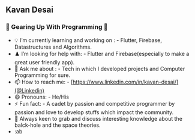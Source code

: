 ##  Kavan Desai

### 👋 Gearing Up With Programming 👋


- 💡 I’m currently learning and working on : - Flutter, Firebase, Datastructures and Algorithms.
- ♟️ I’m looking for help with: - Flutter and Firebase(especially to make a great user friendly app).
- 💬 Ask me about : - Tech in which I developed projects and Computer Programming for sure.
- 📫 How to reach me: - [https://www.linkedin.com/in/kavan-desai/](@Linkedin)
- 😄 Pronouns: - He/His
- ⚡ Fun fact: - A cadet by passion and competitive programmer by passion and love to develop stuffs which impact the community.
- 🤯 Always keen to grab and discuss interesting knowledge about the balck-hole and the space theories.
- :ab
